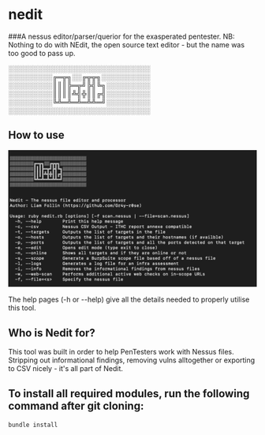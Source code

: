 # nedit
###A nessus editor/parser/querior for the exasperated pentester. 
NB: Nothing to do with NEdit, the open source text editor - but the name was too good to pass up.

░░░░░░░░░░░░░░░░░░░░░░░░░░░░░
░░░░░░░░░╔═╦╗░░╔╦╦╗░░░░░░░░░░
░░░░░░░░░║║║╠═╦╝╠╣╚╗░░░░░░░░░
░░░░░░░░░║║║║╩╣╬║║╔╣░░░░░░░░░
░░░░░░░░░╚╩═╩═╩═╩╩═╝░░░░░░░░░
░░░░░░░░░░░░░░░░░░░░░░░░░░░░░

## How to use

<img src='./images/help.png'>

The help pages (-h or --help) give all the details needed to properly utilise this tool.

## Who is Nedit for?

This tool was built in order to help PenTesters work with Nessus files. Stripping out informational findings, removing vulns alltogether or exporting to CSV nicely - it's all part of Nedit.

## To install all required modules, run the following command after git cloning:

<pre><code>bundle install
</code></pre>



